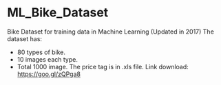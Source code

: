 # ML_Bike_Dataset
Bike Dataset for training data in Machine Learning (Updated in 2017)
The dataset has:
+ 80 types of bike.
+ 10 images each type.
+ Total 1000 image.
The price tag is in .xls file.
Link download: https://goo.gl/zQPga8

